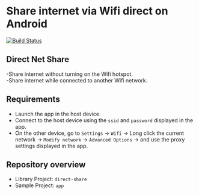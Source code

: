# Share internet via Wifi direct on Android
[![Build Status](https://travis-ci.org/shinilms/direct-net-share.svg?branch=master)](https://travis-ci.org/shinilms/direct-net-share)

## Direct Net Share

-Share internet without turning on the Wifi hotspot. <br/>
-Share internet while connected to another Wifi network.

Requirements
------------
- Launch the app in the host device.
- Connect to the host device using the `ssid` and `password` displayed in the app.
- On the other device, go to `Settings` -> `Wifi` -> Long click the current network -> `Modify network` -> `Advanced Options` -> and use the proxy settings displayed in the app.

Repository overview
-------------------

- Library Project: `direct-share`
- Sample Project: `app`

